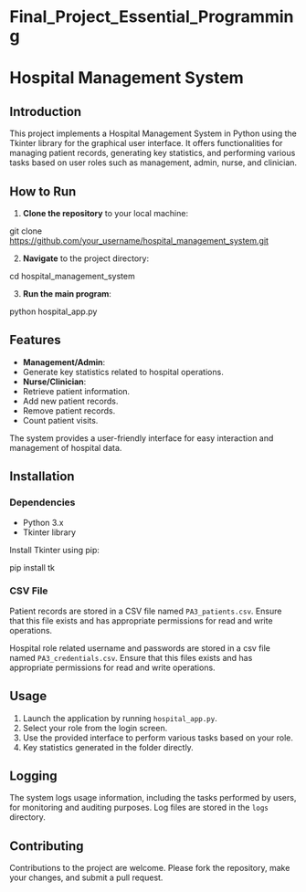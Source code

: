 # Final_Project_Essential_Programming
# Hospital Management System

## Introduction

This project implements a Hospital Management System in Python using the Tkinter library for the graphical user interface. It offers functionalities for managing patient records, generating key statistics, and performing various tasks based on user roles such as management, admin, nurse, and clinician.

## How to Run

1. **Clone the repository** to your local machine:

git clone https://github.com/your_username/hospital_management_system.git

2. **Navigate** to the project directory:

cd hospital_management_system

3. **Run the main program**:

python hospital_app.py

## Features

- **Management/Admin**:
- Generate key statistics related to hospital operations.
- **Nurse/Clinician**:
- Retrieve patient information.
- Add new patient records.
- Remove patient records.
- Count patient visits.

The system provides a user-friendly interface for easy interaction and management of hospital data.

## Installation

### Dependencies

- Python 3.x
- Tkinter library

Install Tkinter using pip:

pip install tk

### CSV File

Patient records are stored in a CSV file named `PA3_patients.csv`. Ensure that this file exists and has appropriate permissions for read and write operations.

Hospital role related username and passwords are stored in a csv file named `PA3_credentials.csv`. Ensure that this files exists and has appropriate permissions for read and write operations.

## Usage

1. Launch the application by running `hospital_app.py`.
2. Select your role from the login screen.
3. Use the provided interface to perform various tasks based on your role.
4. Key statistics generated in the folder directly.

## Logging

The system logs usage information, including the tasks performed by users, for monitoring and auditing purposes. Log files are stored in the `logs` directory.

## Contributing

Contributions to the project are welcome. Please fork the repository, make your changes, and submit a pull request.
